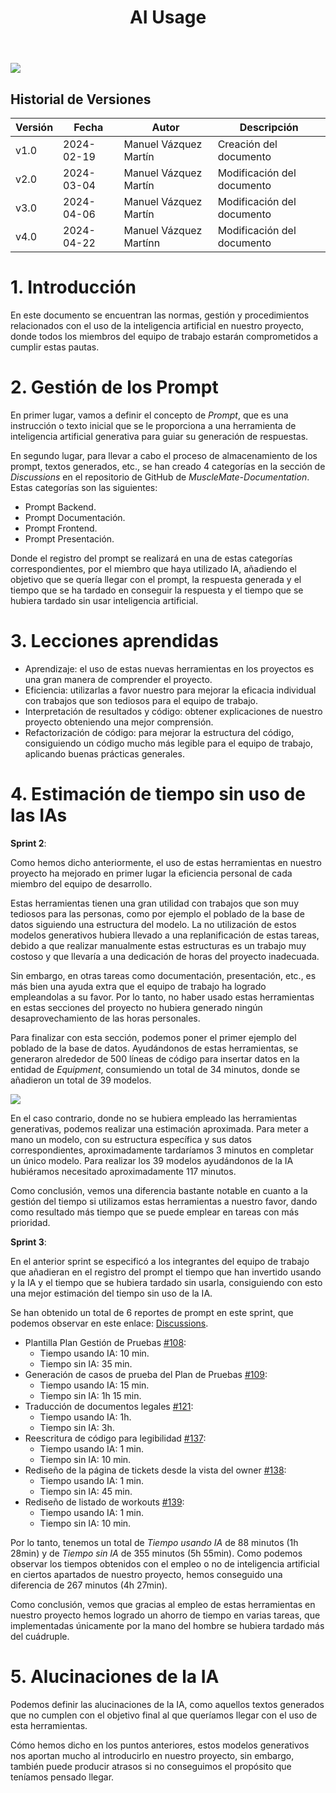 ﻿---
title: AI Usage
---


![](Aspose.Words.94545702-886f-425f-bc92-64f408f5ea6d.001.png)


##  Historial de Versiones
| Versión | Fecha      | Autor                   | Descripción                |
| ------- | ---------- | ----------------------- | -------------------------- |
| v1.0    | 2024-02-19 | Manuel Vázquez Martín   | Creación del documento     |
| v2.0    | 2024-03-04 | Manuel Vázquez Martín | Modificación del documento |
|v3.0|2024-04-06|Manuel Vázquez Martín |Modificación del documento|
|v4.0|2024-04-22|Manuel Vázquez Martínn |Modificación del documento|


 # 1. Introducción
En este documento se encuentran las normas, gestión y procedimientos relacionados con el uso de la inteligencia artificial en nuestro proyecto, donde todos los miembros del equipo de trabajo estarán comprometidos a cumplir estas pautas.

 # 2. Gestión de los Prompt
En primer lugar, vamos a definir el concepto de *Prompt*, que es una instrucción o texto inicial que se le proporciona a una herramienta de inteligencia artificial generativa para guiar su generación de respuestas.

En segundo lugar, para llevar a cabo el proceso de almacenamiento de los prompt, textos generados, etc., se han creado 4 categorías en la sección de *Discussions* en el repositorio de GitHub de *MuscleMate-Documentation*. Estas categorías son las siguientes:

- Prompt Backend.
- Prompt Documentación.
- Prompt Frontend.
- Prompt Presentación.

Donde el registro del prompt se realizará en una de estas categorías correspondientes, por el miembro que haya utilizado IA, añadiendo el objetivo que se quería llegar con el prompt, la respuesta generada y el tiempo que se ha tardado en conseguir la respuesta y el tiempo que se hubiera tardado sin usar inteligencia artificial.

 # 3. <a name="_heading=h.ehfyc8i0s2fj"></a> Lecciones aprendidas
- Aprendizaje: el uso de estas nuevas herramientas en los proyectos es una gran manera de comprender el proyecto.
- Eficiencia: utilizarlas a favor nuestro para mejorar la eficacia individual con trabajos que son tediosos para el equipo de trabajo.
- Interpretación de resultados y código: obtener explicaciones de nuestro proyecto obteniendo una mejor comprensión.
- Refactorización de código: para mejorar la estructura del código, consiguiendo un código mucho más legible para el equipo de trabajo, aplicando buenas prácticas generales.

 # <a name="_heading=h.ng9hm7b2ckr7"></a> 4. Estimación de tiempo sin uso de las IAs
**Sprint 2**:

Como hemos dicho anteriormente, el uso de estas herramientas en nuestro proyecto ha mejorado en primer lugar la eficiencia personal de cada miembro del equipo de desarrollo. 

Estas herramientas tienen una gran utilidad con trabajos que son muy tediosos para las personas, como por ejemplo el poblado de la base de datos siguiendo una estructura del modelo. La no utilización de estos modelos generativos hubiera llevado a una replanificación de estas tareas, debido a que realizar manualmente estas estructuras es un trabajo muy costoso y que llevaría a una dedicación de horas del proyecto inadecuada. 

Sin embargo, en otras tareas como documentación, presentación, etc., es más bien una ayuda extra que el equipo de trabajo ha logrado empleandolas a su favor. Por lo tanto, no haber usado estas herramientas en estas secciones del proyecto no hubiera generado ningún desaprovechamiento de las horas personales. 

Para finalizar con esta sección, podemos poner el primer ejemplo del poblado de la base de datos. Ayudándonos de estas herramientas, se generaron alrededor de 500 líneas de código para insertar datos en la entidad de *Equipment*, consumiendo un total de 34 minutos, donde se añadieron un total de 39 modelos.


 ![](Aspose.Words.94545702-886f-425f-bc92-64f408f5ea6d.002.png)

En el caso contrario, donde no se hubiera empleado las herramientas generativas, podemos realizar una estimación aproximada. Para meter a mano un modelo, con su estructura específica y sus datos correspondientes, aproximadamente tardaríamos 3 minutos en completar un único modelo. Para realizar los 39 modelos ayudándonos de la IA hubiéramos necesitado aproximadamente 117 minutos. 

Como conclusión, vemos una diferencia bastante notable en cuanto a la gestión del tiempo si utilizamos estas herramientas a nuestro favor, dando como resultado más tiempo que se puede emplear en tareas con más prioridad. 

**Sprint 3**:

En el anterior sprint se especificó a los integrantes del equipo de trabajo que añadieran en el registro del prompt el tiempo que han invertido usando y la IA y el tiempo que se hubiera tardado sin usarla, consiguiendo con esto una mejor estimación del tiempo sin uso de la IA.

Se han obtenido un total de 6 reportes de prompt en este sprint, que podemos observar en este enlace: [Discussions](https://github.com/ISPP-23-24-Grupo-3/MuscleMate-Documentation/discussions).

- Plantilla Plan Gestión de Pruebas [#108](https://github.com/ISPP-23-24-Grupo-3/MuscleMate-Documentation/discussions/108): 
  - Tiempo usando IA: 10 min.
  - Tiempo sin IA: 35 min.
- Generación de casos de prueba del Plan de Pruebas [#109](https://github.com/ISPP-23-24-Grupo-3/MuscleMate-Documentation/discussions/109):
  - Tiempo usando IA: 15 min.
  - Tiempo sin IA: 1h 15 min.
- Traducción de documentos legales [#121](https://github.com/ISPP-23-24-Grupo-3/MuscleMate-Documentation/discussions/121):
  - Tiempo usando IA: 1h.
  - Tiempo sin IA: 3h.
- Reescritura de código para legibilidad [#137](https://github.com/ISPP-23-24-Grupo-3/MuscleMate-Documentation/discussions/137):
  - Tiempo usando IA: 1 min.
  - Tiempo sin IA: 10 min.
- Rediseño de la página de tickets desde la vista del owner [#138](https://github.com/ISPP-23-24-Grupo-3/MuscleMate-Documentation/discussions/138):
  - Tiempo usando IA: 1 min.
  - Tiempo sin IA: 45 min.
- Rediseño de listado de workouts [#139](https://github.com/ISPP-23-24-Grupo-3/MuscleMate-Documentation/discussions/139):
  - Tiempo usando IA: 1 min.
  - Tiempo sin IA: 10 min.

Por lo tanto, tenemos un total de *Tiempo usando IA* de 88 minutos (1h 28min) y de *Tiempo sin IA* de 355 minutos (5h 55min). Como podemos observar los tiempos obtenidos con el empleo o no de inteligencia artificial en ciertos apartados de nuestro proyecto, hemos conseguido una diferencia de 267 minutos (4h 27min). 

Como conclusión, vemos que gracias al empleo de estas herramientas en nuestro proyecto hemos logrado un ahorro de tiempo en varias tareas, que implementadas únicamente por la mano del hombre se hubiera tardado más del cuádruple. 

# <a name="_heading=h.1rjavh2rwb77"></a>5. Alucinaciones de la IA
Podemos definir las alucinaciones de la IA, como aquellos textos generados que no cumplen con el objetivo final al que queríamos llegar con el uso de esta herramientas. 

Cómo hemos dicho en los puntos anteriores, estos modelos generativos nos aportan mucho al introducirlo en nuestro proyecto, sin embargo, también puede producir atrasos si no conseguimos el propósito que teníamos pensado llegar.


